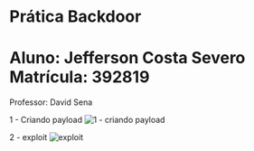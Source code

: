 # Prática Backdoor

# Aluno: Jefferson Costa Severo     Matrícula: 392819
Professor: David Sena

1 - Criando payload
![1 - criando payload](https://user-images.githubusercontent.com/37408502/41843851-edd82a54-7844-11e8-92cc-21d3d2b73e33.png)

2 - exploit
![exploit](https://user-images.githubusercontent.com/37408502/41843883-fff6d122-7844-11e8-8877-365c4ed71954.png)

